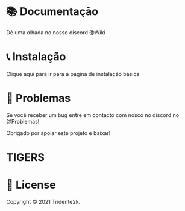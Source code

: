 <h1> 📚 Documentação </h1>
Dê uma olhada no nosso discord @Wiki

<h1> 📞 Instalação </h1>
Clique aqui para ir para a página de instalação básica

<h1> 🐞 Problemas </h1>
Se você receber um bug entre em contacto com nosco no discord no @Problemas!

Obrigado por apoiar este projeto e baixar!

<h1> TIGERS </h1>
<h1> 📑 License </h1>
Copyright © 2021 Tridente2k.
